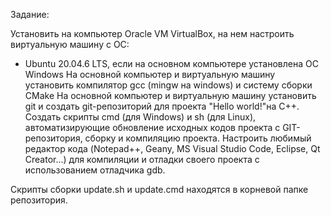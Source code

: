 Задание:

Установить на компьютер Oracle VM VirtualBox, на нем настроить виртуальную машину с ОС: 
- Ubuntu 20.04.6 LTS, если на основном компьютере установлена ОС Windows
На основной компьютер и виртуальную машину установить компилятор gcc (mingw на windows) и систему сборки CMake
На основной компьютер и виртуальную машину установить git и создать git-репозиторий для проекта "Hello world!"на C++. 
Создать скрипты cmd (для Windows) и sh (для Linux), автоматизирующие обновление исходных кодов проекта с GIT-репозитория, сборку и компиляцию проекта.
Настроить любимый редактор кода (Notepad++, Geany, MS Visual Studio Code, Eclipse, Qt Creator...) для компиляции и отладки своего проекта с использованием отладчика gdb.

Скрипты сборки update.sh и update.cmd находятся в корневой папке репозитория.
